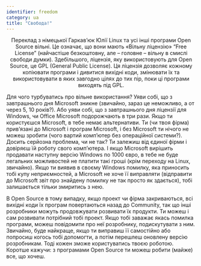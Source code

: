 ```yaml
---
identifier: freedom
category: ua
title: "Свобода!"
---
```


<p align="center">Переклад з німецької Гаркав’юк Юлії
Linux та усі інші програми Open Sourсe вільні. Це означає, що вони мають «Вільну ліцензію» “Free License” (найчастіше безкоштовну, але – головне – вільну в смислі свободи думки). Здебільшого, ліцензія, яку використовують для Open Source, це GPL (General Public License). Ця ліцензія дозволяє кожному копіювати програми і дивитися вихідні коди, змінювати їх та використовувати в яких завгодно цілях до тих пір, поки ці програми виходять під GPL.

Для чого турбуватись про вільне використання? Уяви собі, що з завтрашнього дня Microsoft зникне (звичайно, зараз це неможливо, а от через 5, 10 років?). Або уяви собі, що з завтрашнього дня ліцензії для Windows, чи Office Microsoft подорожчають в три рази. Якщо ти користуєшся Microsoft, в тебе немає альтернативи. Ти (чи твоя фірма) прив’язані до Microsoft і програм Microsoft, і без Microsoft ти нічого не можеш зробити (чого вартий комп’ютер без операційної системи?). Досить серйозна проблема, чи не так? Ти залежиш від єдиної фірми і довіряєш їй роботу свого комп’ютера. І якщо Microsoft вирішить продавати наступну версію Windows по 1000 євро, в тебе не буде легальних можливостей не платити такі гроші (крім переходу на Linux, звичайно). Якщо ти виявив в своєму Windows помилку, яка приносить тобі купу неприємностей, а Microsoft не хоче її виправляти (відправити до Microsoft звіт про знайдену помилку не так просто як здається), тобі залишається тільки змиритись з нею.

В Open Sourсe в тому випадку, якщо проект чи фірма закриваються, всі вихідні коди їх програм повертаються назад до Community, так що інші  розробники можуть продовжувати розвивати їх продукти. Ти можеш і сам розвивати потрібний тобі проект. Якщо тобі заважає якась помилка програми, можеш повідомити про неї розробнику, подискутувати з ним. Звичайно, буде найкраще, якщо ти  виправиш її самостійно або попросиш когось тобі допомогти, а потім перешлеш оновлену версію розробникам. Тоді кожен зможе користуватись твоєю роботою. Коротше кажучи: з програмами Open Sourсe ти можеш робити (майже) все, що хочеш.




